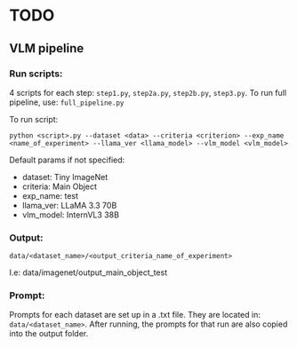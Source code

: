 # TODO

## VLM pipeline

### Run scripts:
4 scripts for each step: `step1.py`, `step2a.py`, `step2b.py`, `step3.py`. To run full pipeline, use: `full_pipeline.py`

To run script:

`python <script>.py --dataset <data> --criteria <criterion> --exp_name <name_of_experiment> --llama_ver <llama_model> --vlm_model <vlm_model>`

Default params if not specified:
* dataset: Tiny ImageNet
* criteria: Main Object
* exp_name: test
* llama_ver: LLaMA 3.3 70B
* vlm_model: InternVL3 38B

### Output: 
`data/<dataset_name>/<output_criteria_name_of_experiment>`

I.e: data/imagenet/output_main_object_test

### Prompt:
Prompts for each dataset are set up in a .txt file. They are located in: `data/<dataset_name>`. After running, the prompts for that run are also copied into the output folder.




